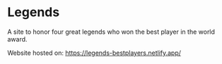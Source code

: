 # Legends

A site to honor four great legends who won the best player in the world award. 

Website hosted on: https://legends-bestplayers.netlify.app/
